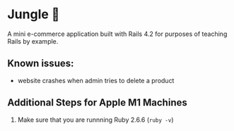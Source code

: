 # Jungle 🌴

A mini e-commerce application built with Rails 4.2 for purposes of teaching Rails by example.

## Known issues:
- website crashes when admin tries to delete a product

## Additional Steps for Apple M1 Machines

1. Make sure that you are runnning Ruby 2.6.6 (`ruby -v`)